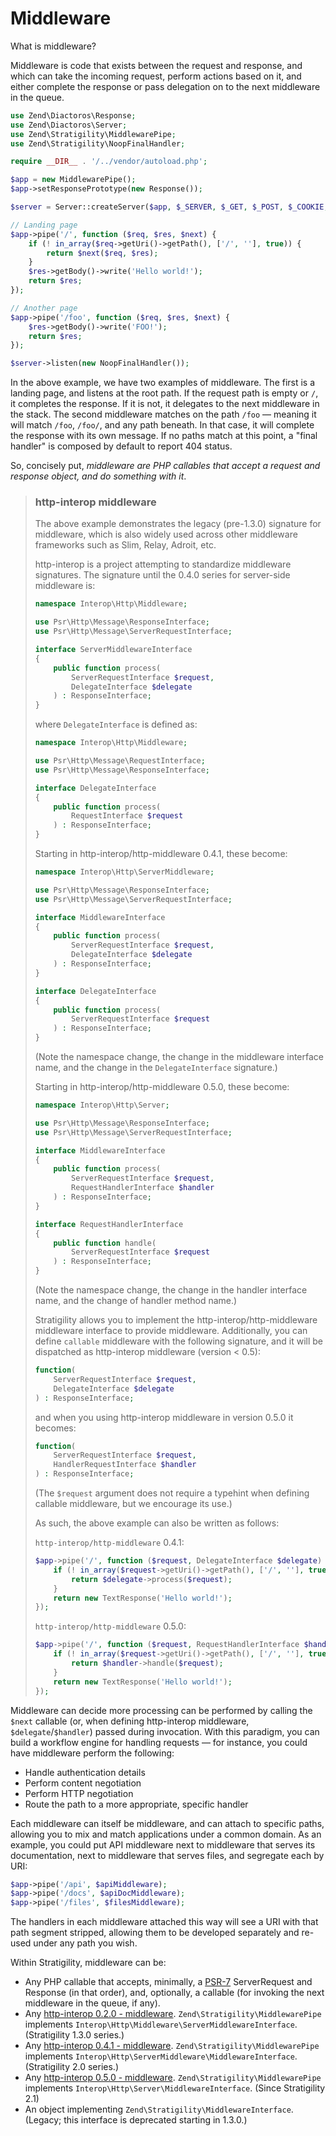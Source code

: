 # Middleware

What is middleware?

Middleware is code that exists between the request and response, and which can
take the incoming request, perform actions based on it, and either complete the
response or pass delegation on to the next middleware in the queue.

```php
use Zend\Diactoros\Response;
use Zend\Diactoros\Server;
use Zend\Stratigility\MiddlewarePipe;
use Zend\Stratigility\NoopFinalHandler;

require __DIR__ . '/../vendor/autoload.php';

$app = new MiddlewarePipe();
$app->setResponsePrototype(new Response());

$server = Server::createServer($app, $_SERVER, $_GET, $_POST, $_COOKIE, $_FILES);

// Landing page
$app->pipe('/', function ($req, $res, $next) {
    if (! in_array($req->getUri()->getPath(), ['/', ''], true)) {
        return $next($req, $res);
    }
    $res->getBody()->write('Hello world!');
    return $res;
});

// Another page
$app->pipe('/foo', function ($req, $res, $next) {
    $res->getBody()->write('FOO!');
    return $res;
});

$server->listen(new NoopFinalHandler());
```

In the above example, we have two examples of middleware. The first is a
landing page, and listens at the root path. If the request path is empty or
`/`, it completes the response. If it is not, it delegates to the next
middleware in the stack. The second middleware matches on the path `/foo`
&mdash; meaning it will match `/foo`, `/foo/`, and any path beneath. In that
case, it will complete the response with its own message. If no paths match at
this point, a "final handler" is composed by default to report 404 status.

So, concisely put, _middleware are PHP callables that accept a request and
response object, and do something with it_.

> ### http-interop middleware
>
> The above example demonstrates the legacy (pre-1.3.0) signature for
> middleware, which is also widely used across other middleware frameworks
> such as Slim, Relay, Adroit, etc.
>
> http-interop is a project attempting to standardize middleware signatures.
> The signature until the 0.4.0 series for server-side middleware is:
>
> ```php
> namespace Interop\Http\Middleware;
>
> use Psr\Http\Message\ResponseInterface;
> use Psr\Http\Message\ServerRequestInterface;
>
> interface ServerMiddlewareInterface
> {
>     public function process(
>         ServerRequestInterface $request,
>         DelegateInterface $delegate
>     ) : ResponseInterface;
> }
> ```
>
> where `DelegateInterface` is defined as:
>
> ```php
> namespace Interop\Http\Middleware;
>
> use Psr\Http\Message\RequestInterface;
> use Psr\Http\Message\ResponseInterface;
>
> interface DelegateInterface
> {
>     public function process(
>         RequestInterface $request
>     ) : ResponseInterface;
> }
> ```
>
> Starting in http-interop/http-middleware 0.4.1, these become:
>
> ```php
> namespace Interop\Http\ServerMiddleware;
>
> use Psr\Http\Message\ResponseInterface;
> use Psr\Http\Message\ServerRequestInterface;
>
> interface MiddlewareInterface
> {
>     public function process(
>         ServerRequestInterface $request,
>         DelegateInterface $delegate
>     ) : ResponseInterface;
> }
>
> interface DelegateInterface
> {
>     public function process(
>         ServerRequestInterface $request
>     ) : ResponseInterface;
> }
> ```
>
> (Note the namespace change, the change in the middleware interface name, and
> the change in the `DelegateInterface` signature.)
>
> Starting in http-interop/http-middleware 0.5.0, these become:
>
> ```php
> namespace Interop\Http\Server;
>
> use Psr\Http\Message\ResponseInterface;
> use Psr\Http\Message\ServerRequestInterface;
>
> interface MiddlewareInterface
> {
>     public function process(
>         ServerRequestInterface $request,
>         RequestHandlerInterface $handler
>     ) : ResponseInterface;
> }
>
> interface RequestHandlerInterface
> {
>     public function handle(
>         ServerRequestInterface $request
>     ) : ResponseInterface;
> }
> ```
>
> (Note the namespace change, the change in the handler interface name, and
> the change of handler method name.)
>
> Stratigility allows you to implement the http-interop/http-middleware
> middleware interface to provide middleware.  Additionally, you can define
> `callable` middleware with the following signature, and it will be dispatched
> as http-interop middleware (version < 0.5):
>
> ```php
> function(
>     ServerRequestInterface $request,
>     DelegateInterface $delegate
> ) : ResponseInterface;
> ```
>
> and when you using http-interop middleware in version 0.5.0 it becomes:
>
> ```php
> function(
>     ServerRequestInterface $request,
>     HandlerRequestInterface $handler
> ) : ResponseInterface;
> ```
>
> (The `$request` argument does not require a typehint when defining callable
> middleware, but we encourage its use.)
>
> As such, the above example can also be written as follows:
>
> `http-interop/http-middleware` 0.4.1:
> ```php
> $app->pipe('/', function ($request, DelegateInterface $delegate) {
>     if (! in_array($request->getUri()->getPath(), ['/', ''], true)) {
>         return $delegate->process($request);
>     }
>     return new TextResponse('Hello world!');
> });
> ```
>
> `http-interop/http-middleware` 0.5.0:
> ```php
> $app->pipe('/', function ($request, RequestHandlerInterface $handler) {
>     if (! in_array($request->getUri()->getPath(), ['/', ''], true)) {
>         return $handler->handle($request);
>     }
>     return new TextResponse('Hello world!');
> });
> ```

Middleware can decide more processing can be performed by calling the `$next`
callable (or, when defining http-interop middleware, `$delegate`/`$handler`)
passed during invocation. With this paradigm, you can build a workflow engine
for handling requests &mdash; for instance, you could have middleware perform
the following:

- Handle authentication details
- Perform content negotiation
- Perform HTTP negotiation
- Route the path to a more appropriate, specific handler

Each middleware can itself be middleware, and can attach to specific paths,
allowing you to mix and match applications under a common domain. As an
example, you could put API middleware next to middleware that serves its
documentation, next to middleware that serves files, and segregate each by URI:

```php
$app->pipe('/api', $apiMiddleware);
$app->pipe('/docs', $apiDocMiddleware);
$app->pipe('/files', $filesMiddleware);
```

The handlers in each middleware attached this way will see a URI with that path
segment stripped, allowing them to be developed separately and re-used under
any path you wish.

Within Stratigility, middleware can be:

- Any PHP callable that accepts, minimally, a
  [PSR-7](https://github.com/php-fig/fig-standards/blob/master/accepted/PSR-7-http-message.md)
  ServerRequest and Response (in that order), and, optionally, a callable (for
  invoking the next middleware in the queue, if any).
- Any [http-interop 0.2.0 - middleware](https://github.com/http-interop/http-middleware/tree/0.2.0).
  `Zend\Stratigility\MiddlewarePipe` implements
  `Interop\Http\Middleware\ServerMiddlewareInterface`. (Stratigility 1.3.0 series.)
- Any [http-interop 0.4.1 - middleware](https://github.com/http-interop/http-middleware/tree/0.4.1).
  `Zend\Stratigility\MiddlewarePipe` implements
  `Interop\Http\ServerMiddleware\MiddlewareInterface`. (Stratigility 2.0 series.)
- Any [http-interop 0.5.0 - middleware](https://github.com/http-interop/http-middleware/tree/0.5.0).
  `Zend\Stratigility\MiddlewarePipe` implements
  `Interop\Http\Server\MiddlewareInterface`. (Since Stratigility 2.1)
- An object implementing `Zend\Stratigility\MiddlewareInterface`.
  (Legacy; this interface is deprecated starting in 1.3.0.)
